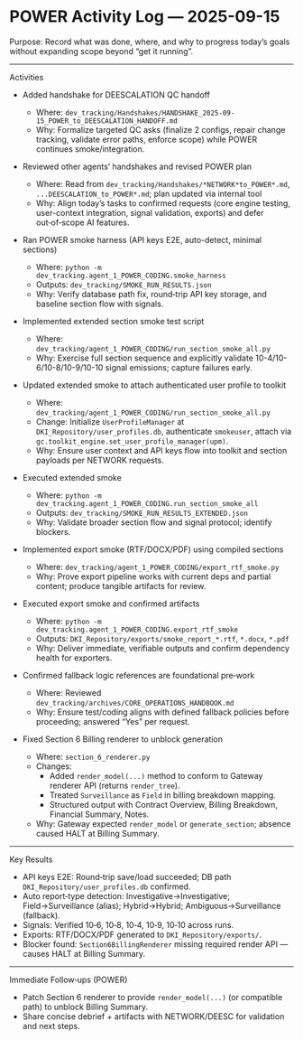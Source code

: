 # POWER Activity Log — 2025-09-15

Purpose: Record what was done, where, and why to progress today’s goals without expanding scope beyond “get it running”.

---

Activities

- Added handshake for DEESCALATION QC handoff
  - Where: `dev_tracking/Handshakes/HANDSHAKE_2025-09-15_POWER_to_DEESCALATION_HANDOFF.md`
  - Why: Formalize targeted QC asks (finalize 2 configs, repair change tracking, validate error paths, enforce scope) while POWER continues smoke/integration.

- Reviewed other agents’ handshakes and revised POWER plan
  - Where: Read from `dev_tracking/Handshakes/*NETWORK*to_POWER*.md`, `...DEESCALATION_to_POWER*.md`; plan updated via internal tool
  - Why: Align today’s tasks to confirmed requests (core engine testing, user-context integration, signal validation, exports) and defer out‑of‑scope AI features.

- Ran POWER smoke harness (API keys E2E, auto-detect, minimal sections)
  - Where: `python -m dev_tracking.agent_1_POWER_CODING.smoke_harness`
  - Outputs: `dev_tracking/SMOKE_RUN_RESULTS.json`
  - Why: Verify database path fix, round‑trip API key storage, and baseline section flow with signals.

- Implemented extended section smoke test script
  - Where: `dev_tracking/agent_1_POWER_CODING/run_section_smoke_all.py`
  - Why: Exercise full section sequence and explicitly validate 10-4/10-6/10-8/10-9/10-10 signal emissions; capture failures early.

- Updated extended smoke to attach authenticated user profile to toolkit
  - Where: `dev_tracking/agent_1_POWER_CODING/run_section_smoke_all.py`
  - Change: Initialize `UserProfileManager` at `DKI_Repository/user_profiles.db`, authenticate `smokeuser`, attach via `gc.toolkit_engine.set_user_profile_manager(upm)`.
  - Why: Ensure user context and API keys flow into toolkit and section payloads per NETWORK requests.

- Executed extended smoke
  - Where: `python -m dev_tracking.agent_1_POWER_CODING.run_section_smoke_all`
  - Outputs: `dev_tracking/SMOKE_RUN_RESULTS_EXTENDED.json`
  - Why: Validate broader section flow and signal protocol; identify blockers.

- Implemented export smoke (RTF/DOCX/PDF) using compiled sections
  - Where: `dev_tracking/agent_1_POWER_CODING/export_rtf_smoke.py`
  - Why: Prove export pipeline works with current deps and partial content; produce tangible artifacts for review.

- Executed export smoke and confirmed artifacts
  - Where: `python -m dev_tracking.agent_1_POWER_CODING.export_rtf_smoke`
  - Outputs: `DKI_Repository/exports/smoke_report_*.rtf`, `*.docx`, `*.pdf`
  - Why: Deliver immediate, verifiable outputs and confirm dependency health for exporters.

- Confirmed fallback logic references are foundational pre‑work
  - Where: Reviewed `dev_tracking/archives/CORE_OPERATIONS_HANDBOOK.md`
  - Why: Ensure test/coding aligns with defined fallback policies before proceeding; answered “Yes” per request.

- Fixed Section 6 Billing renderer to unblock generation
  - Where: `section_6_renderer.py`
  - Changes:
    - Added `render_model(...)` method to conform to Gateway renderer API (returns `render_tree`).
    - Treated `Surveillance` as `Field` in billing breakdown mapping.
    - Structured output with Contract Overview, Billing Breakdown, Financial Summary, Notes.
  - Why: Gateway expected `render_model` or `generate_section`; absence caused HALT at Billing Summary.

---

Key Results

- API keys E2E: Round‑trip save/load succeeded; DB path `DKI_Repository/user_profiles.db` confirmed.
- Auto report‑type detection: Investigative→Investigative; Field→Surveillance (alias); Hybrid→Hybrid; Ambiguous→Surveillance (fallback).
- Signals: Verified 10‑6, 10‑8, 10‑4, 10‑9, 10‑10 across runs.
- Exports: RTF/DOCX/PDF generated to `DKI_Repository/exports/`.
- Blocker found: `Section6BillingRenderer` missing required render API — causes HALT at Billing Summary.

---

Immediate Follow‑ups (POWER)

- Patch Section 6 renderer to provide `render_model(...)` (or compatible path) to unblock Billing Summary.
- Share concise debrief + artifacts with NETWORK/DEESC for validation and next steps.
